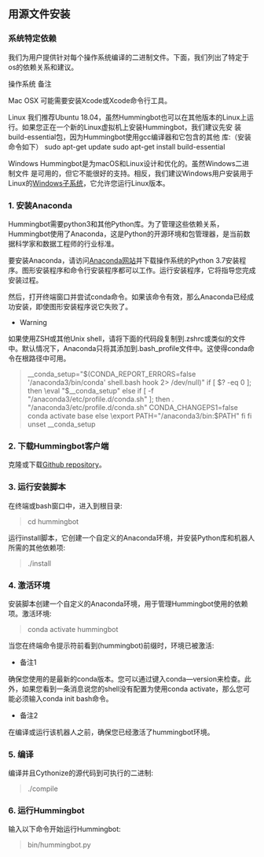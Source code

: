 ## 用源文件安装

### 系统特定依赖

我们为用户提供针对每个操作系统编译的二进制文件。下面，我们列出了特定于os的依赖关系和建议。

操作系统          备注

Mac OSX	        可能需要安装Xcode或Xcode命令行工具。

Linux               我们推荐Ubuntu 18.04，虽然Hummingbot也可以在其他版本的Linux上运                        行。如果您正在一个新的Linux虚拟机上安装Hummingbot，我们建议先安                        装build-essential包，因为Hummingbot使用gcc编译器和它包含的其他                          库:（安装命令如下）
                       sudo apt-get update
                       sudo apt-get install build-essential
                       
 Windows         Hummingbot是为macOS和Linux设计和优化的。虽然Windows二进制文件                       是可用的，但它不能很好的支持。相反，我们建议Windows用户安装用于                           Linux的[Windows子系统](https://docs.microsoft.com/en-us/windows/wsl/faq)，它允许您运行Linux版本。


### 1. 安装Anaconda

Hummingbot需要python3和其他Python库。为了管理这些依赖关系，Hummingbot使用了Anaconda，这是Python的开源环境和包管理器，是当前数据科学家和数据工程师的行业标准。

要安装Anaconda，请访问[Anaconda网站](https://www.anaconda.com/distribution/)并下载操作系统的Python 3.7安装程序。图形安装程序和命令行安装程序都可以工作。运行安装程序，它将指导您完成安装过程。

然后，打开终端窗口并尝试conda命令。如果该命令有效，那么Anaconda已经成功安装，即使图形安装程序说它失败了。

- Warning

如果使用ZSH或其他Unix shell，请将下面的代码段复制到.zshrc或类似的文件中。默认情况下，Anaconda只将其添加到.bash_profile文件中。这使得conda命令在根路径中可用。

>__conda_setup="$(CONDA_REPORT_ERRORS=false '/anaconda3/bin/conda' shell.bash hook 2> /dev/null)"
if [ $? -eq 0 ]; then
    \eval "$__conda_setup"
else
    if [ -f "/anaconda3/etc/profile.d/conda.sh" ]; then
        . "/anaconda3/etc/profile.d/conda.sh"
        CONDA_CHANGEPS1=false conda activate base
    else
        \export PATH="/anaconda3/bin:$PATH"
    fi
fi
unset __conda_setup


### 2. 下载Hummingbot客户端

克隆或下载[Github repository](https://github.com/coinalpha/hummingbot)。

### 3. 运行安装脚本

在终端或bash窗口中，进入到根目录:

>cd hummingbot

运行install脚本，它创建一个自定义的Anaconda环境，并安装Python库和机器人所需的其他依赖项:

>./install

### 4. 激活环境

安装脚本创建一个自定义的Anaconda环境，用于管理Hummingbot使用的依赖项。激活环境:

>conda activate hummingbot

当您在终端命令提示符前看到(hummingbot)前缀时，环境已被激活:

- 备注1

确保您使用的是最新的conda版本。您可以通过键入conda—version来检查。此外，如果您看到一条消息说您的shell没有配置为使用conda activate，那么您可能必须输入conda init bash命令。

- 备注2

在编译或运行该机器人之前，确保您已经激活了hummingbot环境。

### 5. 编译

编译并且Cythonize的源代码到可执行的二进制:

>./compile

### 6. 运行Hummingbot

输入以下命令开始运行Hummingbot:

>bin/hummingbot.py

